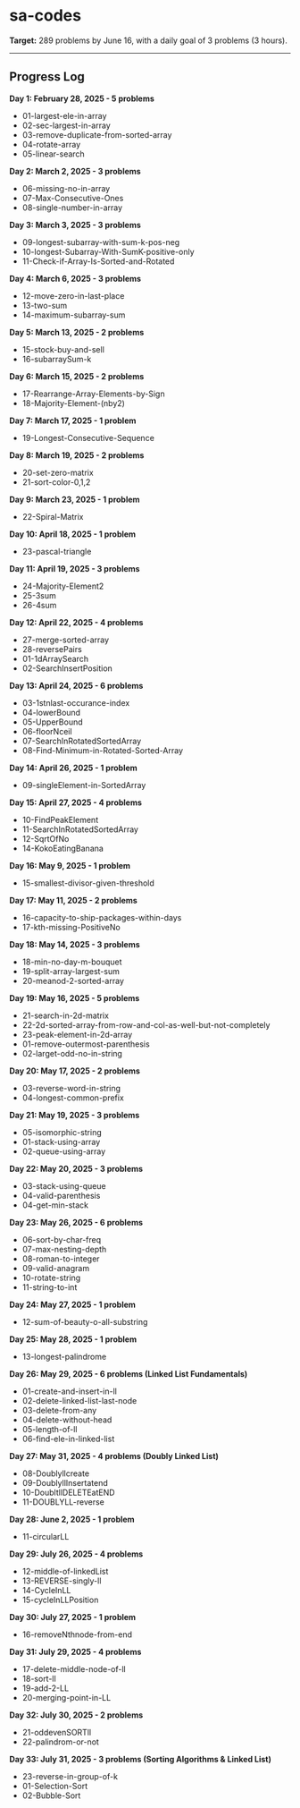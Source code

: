 # sa-codes

**Target:** 289 problems by June 16, with a daily goal of 3 problems (3 hours).

---

## Progress Log

**Day 1: February 28, 2025 - 5 problems**
* 01-largest-ele-in-array
* 02-sec-largest-in-array
* 03-remove-duplicate-from-sorted-array
* 04-rotate-array
* 05-linear-search

**Day 2: March 2, 2025 - 3 problems**
* 06-missing-no-in-array
* 07-Max-Consecutive-Ones
* 08-single-number-in-array

**Day 3: March 3, 2025 - 3 problems**
* 09-longest-subarray-with-sum-k-pos-neg
* 10-longest-Subarray-With-SumK-positive-only
* 11-Check-if-Array-Is-Sorted-and-Rotated

**Day 4: March 6, 2025 - 3 problems**
* 12-move-zero-in-last-place
* 13-two-sum
* 14-maximum-subarray-sum

**Day 5: March 13, 2025 - 2 problems**
* 15-stock-buy-and-sell
* 16-subarraySum-k

**Day 6: March 15, 2025 - 2 problems**
* 17-Rearrange-Array-Elements-by-Sign
* 18-Majority-Element-(nby2)

**Day 7: March 17, 2025 - 1 problem**
* 19-Longest-Consecutive-Sequence

**Day 8: March 19, 2025 - 2 problems**
* 20-set-zero-matrix
* 21-sort-color-0,1,2

**Day 9: March 23, 2025 - 1 problem**
* 22-Spiral-Matrix

**Day 10: April 18, 2025 - 1 problem**
* 23-pascal-triangle

**Day 11: April 19, 2025 - 3 problems**
* 24-Majority-Element2
* 25-3sum
* 26-4sum

**Day 12: April 22, 2025 - 4 problems**
* 27-merge-sorted-array
* 28-reversePairs
* 01-1dArraySearch
* 02-SearchInsertPosition

**Day 13: April 24, 2025 - 6 problems**
* 03-1stnlast-occurance-index
* 04-lowerBound
* 05-UpperBound
* 06-floorNceil
* 07-SearchInRotatedSortedArray
* 08-Find-Minimum-in-Rotated-Sorted-Array

**Day 14: April 26, 2025 - 1 problem**
* 09-singleElement-in-SortedArray

**Day 15: April 27, 2025 - 4 problems**
* 10-FindPeakElement
* 11-SearchInRotatedSortedArray
* 12-SqrtOfNo
* 14-KokoEatingBanana

**Day 16: May 9, 2025 - 1 problem**
* 15-smallest-divisor-given-threshold

**Day 17: May 11, 2025 - 2 problems**
* 16-capacity-to-ship-packages-within-days
* 17-kth-missing-PositiveNo

**Day 18: May 14, 2025 - 3 problems**
* 18-min-no-day-m-bouquet
* 19-split-array-largest-sum
* 20-meanod-2-sorted-array

**Day 19: May 16, 2025 - 5 problems**
* 21-search-in-2d-matrix
* 22-2d-sorted-array-from-row-and-col-as-well-but-not-completely
* 23-peak-element-in-2d-array
* 01-remove-outermost-parenthesis
* 02-larget-odd-no-in-string

**Day 20: May 17, 2025 - 2 problems**
* 03-reverse-word-in-string
* 04-longest-common-prefix

**Day 21: May 19, 2025 - 3 problems**
* 05-isomorphic-string
* 01-stack-using-array
* 02-queue-using-array

**Day 22: May 20, 2025 - 3 problems**
* 03-stack-using-queue
* 04-valid-parenthesis
* 04-get-min-stack

**Day 23: May 26, 2025 - 6 problems**
* 06-sort-by-char-freq
* 07-max-nesting-depth
* 08-roman-to-integer
* 09-valid-anagram
* 10-rotate-string
* 11-string-to-int

**Day 24: May 27, 2025 - 1 problem**
* 12-sum-of-beauty-o-all-substring

**Day 25: May 28, 2025 - 1 problem**
* 13-longest-palindrome

**Day 26: May 29, 2025 - 6 problems (Linked List Fundamentals)**
* 01-create-and-insert-in-ll
* 02-delete-linked-list-last-node
* 03-delete-from-any
* 04-delete-without-head
* 05-length-of-ll
* 06-find-ele-in-linked-list

**Day 27: May 31, 2025 - 4 problems (Doubly Linked List)**
* 08-Doublyllcreate
* 09-DoublyllInsertatend
* 10-DoubltllDELETEatEND
* 11-DOUBLYLL-reverse

**Day 28: June 2, 2025 - 1 problem**
* 11-circularLL

**Day 29: July 26, 2025 - 4 problems**
* 12-middle-of-linkedList
* 13-REVERSE-singly-ll
* 14-CycleInLL
* 15-cycleInLLPosition

**Day 30: July 27, 2025 - 1 problem**
* 16-removeNthnode-from-end

**Day 31: July 29, 2025 - 4 problems**
* 17-delete-middle-node-of-ll
* 18-sort-ll
* 19-add-2-LL
* 20-merging-point-in-LL

**Day 32: July 30, 2025 - 2 problems**
* 21-oddevenSORTll
* 22-palindrom-or-not

**Day 33: July 31, 2025 - 3 problems (Sorting Algorithms & Linked List)**
* 23-reverse-in-group-of-k
* 01-Selection-Sort
* 02-Bubble-Sort
